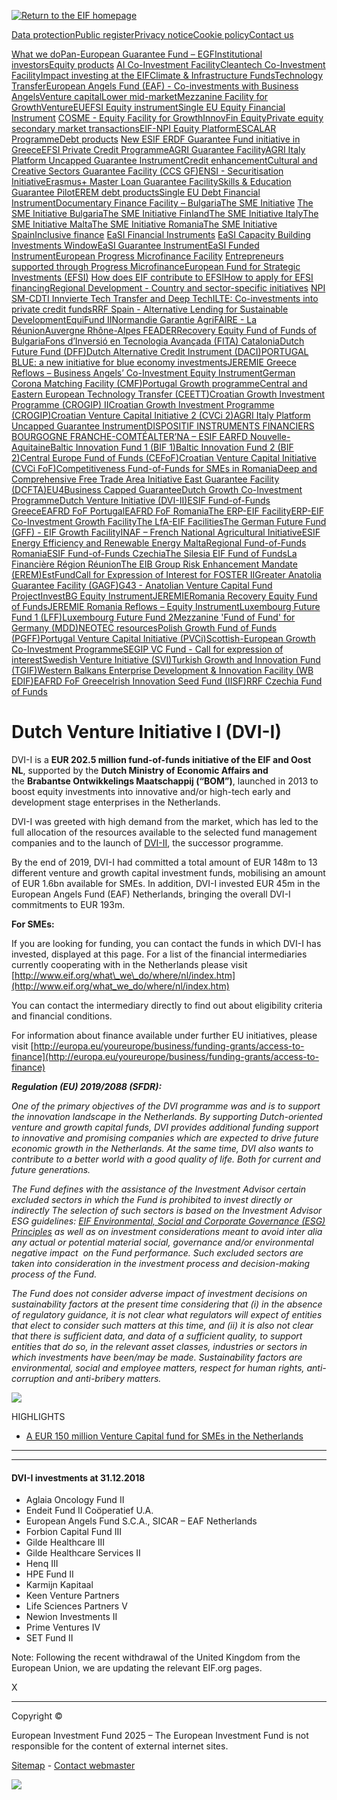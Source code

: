 [![Return to the EIF homepage](https://www.eif.org/img/eif_logos/logo_eif.png)](https://www.eif.org/index.htm)

[Data protection](https://www.eif.org/data-protection)[Public register](https://www.eif.org/who_we_are/governance/public-register/index.htm)[Privacy notice](https://www.eif.org/privacy-policy)[Cookie policy](https://www.eif.org/cookies-policy)[Contact us](https://www.eif.org/generic/contacts/index.htm)

[What we do](https://www.eif.org/what_we_do/index.htm)[Pan-European Guarantee Fund – EGF](https://www.eif.org/what_we_do/egf/index.htm "Pan-European Guarantee Fund – EGF")[Institutional investors](https://www.eif.org/what_we_do/amuf-sduf/index.htm "Institutional investors")[Equity products](https://www.eif.org/what_we_do/equity/index.htm "Equity products") [AI Co-Investment Facility](https://www.eif.org/what_we_do/equity/ai-co-investment-facility/index.htm "AI Co-Investment Facility")[Cleantech Co-Investment Facility](https://www.eif.org/what_we_do/equity/cleantech-co-investment-facility/index.htm "Cleantech Co-Investment Facility")[Impact investing at the EIF](https://www.eif.org/what_we_do/equity/impact-investing/index.htm "Impact investing at the EIF")[Climate & Infrastructure Funds](https://www.eif.org/what_we_do/equity/climate-and-infrastructure-funds/index.htm "Climate & Infrastructure Funds")[Technology Transfer](https://www.eif.org/what_we_do/equity/technology_transfer/index.htm "Technology Transfer : Converting Research")[European Angels Fund (EAF) - Co-investments with Business Angels](https://www.eif.org/what_we_do/equity/eaf/index.htm "European Angels Fund (EAF)")[Venture capital](https://www.eif.org/what_we_do/equity/venture/index.htm "Venture capital")[Lower mid-market](https://www.eif.org/what_we_do/equity/lower_mid_market_funds/index.htm "Lower mid-market")[Mezzanine Facility for Growth](https://www.eif.org/what_we_do/equity/mezzanine/index.htm "Mezzanine Facility for Growth")[VentureEU](https://www.eif.org/what_we_do/equity/paneuropean_venture_capital_fund_of_funds/index.htm "VentureEU")[EFSI Equity instrument](https://www.eif.org/what_we_do/equity/efsi/index.htm "EFSI Equity instrument")[Single EU Equity Financial Instrument](https://www.eif.org/what_we_do/equity/single_eu_equity_instrument/index.htm "Single EU Equity Financial Instrument") [COSME - Equity Facility for Growth](https://www.eif.org/what_we_do/equity/single_eu_equity_instrument/cosme_efg/index.htm "COSME - Equity Facility for Growth (EFG)")[InnovFin Equity](https://www.eif.org/what_we_do/equity/single_eu_equity_instrument/innovfin-equity/index.htm "InnovFin Equity")[Private equity secondary market transactions](https://www.eif.org/what_we_do/equity/private_equity_secondary_market/index.htm "EIF’s private equity secondary market transactions")[EIF-NPI Equity Platform](https://www.eif.org/what_we_do/equity/NPI/index.htm "EIF-NPI Equity Platform ")[ESCALAR Programme](https://www.eif.org/what_we_do/equity/investeu/index.htm "ESCALAR Programme")[Debt products](https://www.eif.org/what_we_do/guarantees/index.htm "Portfolio Guarantees &") [New ESIF ERDF Guarantee Fund initiative in Greece](https://www.eif.org/what_we_do/guarantees/esif-erdf/index.htm "New ESIF ERDF Guarantee Fund initiative in Greece")[EFSI Private Credit Programme](https://www.eif.org/what_we_do/guarantees/efsi-pcp/index.htm "EFSI Private Credit Programme")[AGRI Guarantee Facility](https://www.eif.org/what_we_do/guarantees/agri_guarantee_facility/index.htm "AGRI Guarantee Facility ")[AGRI Italy Platform Uncapped Guarantee Instrument](https://www.eif.org/what_we_do/resources/agri-italy-platform/index.htm "AGRI Italy Platform Uncapped Guarantee Instrument")[Credit enhancement](https://www.eif.org/what_we_do/guarantees/credit_enhancement/index.htm "Credit enhancement")[Cultural and Creative Sectors Guarantee Facility (CCS GF)](https://www.eif.org/what_we_do/guarantees/cultural_creative_sectors_guarantee_facility/index.htm "Cultural and Creative Sectors Guarantee Facility (CCS GF) ")[ENSI - Securitisation Initiative](https://www.eif.org/what_we_do/guarantees/ENSI/index.htm "ENSI - EIF and National Promotional Institutions (NPIs) Securitisation Initiative")[Erasmus+ Master Loan Guarantee Facility](https://www.eif.org/what_we_do/guarantees/erasmus+master-loan-guarantee-facility/index.htm "Erasmus+ Master Loan Guarantee Facility")[Skills & Education Guarantee Pilot](https://www.eif.org/what_we_do/guarantees/skills-and-education-guarantee-pilot/index.htm "Skills & Education Guarantee Pilot")[EREM debt products](https://www.eif.org/what_we_do/guarantees/erem-products/index.htm "EREM debt products")[Single EU Debt Financial Instrument](https://www.eif.org/what_we_do/guarantees/single_eu_debt_instrument/index.htm "Single EU Debt Financial Instrument")[Documentary Finance Facility – Bulgaria](https://www.eif.org/what_we_do/guarantees/documentary-finance/index.htm "Documentary Finance Facility – Bulgaria ")[The SME Initiative](https://www.eif.org/what_we_do/guarantees/sme_initiative/index.htm "The SME Initiative") [The SME Initiative Bulgaria](https://www.eif.org/what_we_do/guarantees/sme_initiative/smei_bulgaria/index.htm "The SME Initiative Bulgaria")[The SME Initiative Finland](https://www.eif.org/what_we_do/guarantees/sme_initiative/smei_finland/index.htm "The SME Initiative Finland")[The SME Initiative Italy](https://www.eif.org/what_we_do/guarantees/sme_initiative/smei_italy/index.htm "The SME Initiative Italy")[The SME Initiative Malta](https://www.eif.org/what_we_do/guarantees/sme_initiative/smei_malta/index.htm "The SME Initiative Malta")[The SME Initiative Romania](https://www.eif.org/what_we_do/guarantees/sme_initiative/smei_romania/index.htm "The SME Initiative Romania")[The SME Initiative Spain](https://www.eif.org/what_we_do/guarantees/sme_initiative/smei_spain/index.htm "The SME Initiative Spain")[Inclusive finance](https://www.eif.org/what_we_do/microfinance/index.htm "Inclusive finance") [EaSI Financial Instruments](https://www.eif.org/what_we_do/microfinance/easi/index.htm "EaSI Financial Instruments") [EaSI Capacity Building Investments Window](https://www.eif.org/what_we_do/microfinance/easi/easi-capacity-building-investments-window/index.htm "EaSI Capacity Building Investments Window")[EaSI Guarantee Instrument](https://www.eif.org/what_we_do/microfinance/easi/easi-guarantee-instrument/index.htm "EaSI Guarantee Instrument")[EaSI Funded Instrument](https://www.eif.org/what_we_do/microfinance/easi/easi-funded-instrument/index.htm "EaSI Funded Instrument")[European Progress Microfinance Facility](https://www.eif.org/what_we_do/microfinance/progress/index.htm "European Progress Microfinance Facility") [Entrepreneurs supported through Progress Microfinance](https://www.eif.org/what_we_do/microfinance/progress/Case_studies/index.htm "Entrepreneurs supported through Progress Microfinance")[European Fund for Strategic Investments (EFSI)](https://www.eif.org/what_we_do/efsi/index.htm "European Fund for Strategic Investments (EFSI): Boosting jobs and growth") [How does EIF contribute to EFSI](https://www.eif.org/what_we_do/efsi/how_does_EIF_contribute/index.htm "How does EIF contribute to EFSI")[How to apply for EFSI financing](https://www.eif.org/what_we_do/efsi/how_to_apply_for_EFSI_financing/index.htm "How to apply for EFSI financing")[Regional Development - Country and sector-specific initiatives](https://www.eif.org/what_we_do/resources/index.htm "Country and sector-specific initiatives") [NPI SM-CDTI Innvierte Tech Transfer and Deep Tech](https://www.eif.org/what_we_do/resources/npi-sm-cdti-innvierte-tech-transfer/index.htm "NPI SM-CDTI Innvierte Tech Transfer and Deep Tech")[ILTE: Co-investments into private credit funds](https://www.eif.org/what_we_do/resources/ilte-private-credit-funds/index.htm "ILTE: Co-investments into private credit funds")[RRF Spain - Alternative Lending for Sustainable Development](https://www.eif.org/what_we_do/resources/rrf-spain-alsd/index.htm "RRF Spain - Alternative Lending for Sustainable Development")[EquiFund II](https://www.eif.org/what_we_do/resources/equifund-ii/index.htm "EquiFund II")[Normandie Garantie Agri](https://www.eif.org/what_we_do/resources/normandie-garantie-agri/index.htm "Normandie Garantie Agri")[FAIRE - La Réunion](https://www.eif.org/what_we_do/resources/faire/index.htm "FAIRE - La Réunion")[Auvergne Rhône-Alpes FEADER](https://www.eif.org/what_we_do/resources/feader/index.htm "Auvergne Rhône-Alpes FEADER")[Recovery Equity Fund of Funds of Bulgaria](https://www.eif.org/what_we_do/resources/ref-bulgaria/index.htm "Recovery Equity Fund of Funds of Bulgaria")[Fons d’Inversió en Tecnologia Avançada (FITA) Catalonia](https://www.eif.org/what_we_do/resources/fita/index.htm "Fons d’Inversió en Tecnologia Avançada (FITA) Catalonia")[Dutch Future Fund (DFF)](https://www.eif.org/what_we_do/resources/dutch-future-fund/index.htm "Dutch Future Fund (DFF)")[Dutch Alternative Credit Instrument (DACI)](https://www.eif.org/what_we_do/resources/daci/index.htm "Dutch Alternative Credit Instrument (DACI)")[PORTUGAL BLUE: a new initiative for blue economy investments](https://www.eif.org/what_we_do/resources/portugal-blue/index.htm "PORTUGAL BLUE: a new initiative for blue economy investments")[JEREMIE Greece Reflows – Business Angels’ Co-Investment Equity Instrument](https://www.eif.org/what_we_do/resources/jeremie-greece-reflows/index.htm "JEREMIE Greece Reflows –  Business Angels’ Co-Investment Equity Instrument")[German Corona Matching Facility (CMF)](https://www.eif.org/what_we_do/resources/german-corona-matching-facility/index.htm "German Corona Matching Facility (CMF)")[Portugal Growth programme](https://www.eif.org/what_we_do/resources/portugal-growth/index.htm "Portugal Growth programme ")[Central and Eastern European Technology Transfer (CEETT)](https://www.eif.org/what_we_do/resources/ceett/index.htm "Central and Eastern European Technology Transfer (CEETT)")[Croatian Growth Investment Programme (CROGIP) II](https://www.eif.org/what_we_do/resources/croatian-growth/index.htm "Croatian Growth Investment Programme (CROGIP) II ")[Croatian Growth Investment Programme (CROGIP)](https://www.eif.org/what_we_do/resources/croatian-growth-investment-programme/index.htm "Croatian Growth Investment Programme (CROGIP)")[Croatian Venture Capital Initiative 2 (CVCi 2)](https://www.eif.org/what_we_do/resources/cvci2/index.htm "Croatian Venture Capital Initiative 2 (CVCi 2)")[AGRI Italy Platform Uncapped Guarantee Instrument](https://www.eif.org/what_we_do/resources/agri-italy-platform/index.htm "AGRI Italy Platform Uncapped Guarantee Instrument")[DISPOSITIF INSTRUMENTS FINANCIERS BOURGOGNE FRANCHE-COMTÉ](https://www.eif.org/what_we_do/resources/dif-bourgogne-franche-comte/index.htm "DISPOSITIF INSTRUMENTS FINANCIERS BOURGOGNE FRANCHE-COMTÉ")[ALTER’NA – ESIF EARFD Nouvelle-Aquitaine](https://www.eif.org/what_we_do/resources/esif-eafrd/index.htm "ALTER’NA – ESIF EARFD Nouvelle-Aquitaine")[Baltic Innovation Fund 1 (BIF 1)](https://www.eif.org/what_we_do/resources/BIF/index.htm "Baltic Innovation Fund 1 (BIF 1)")[Baltic Innovation Fund 2 (BIF 2)](https://www.eif.org/what_we_do/resources/BIF2/index.htm "Baltic Innovation Fund 2 (BIF 2)")[Central Europe Fund of Funds (CEFoF)](https://www.eif.org/what_we_do/resources/CEFoF/index.htm "Central Europe Fund of Funds (CEFoF)")[Croatian Venture Capital Initiative (CVCi FoF)](https://www.eif.org/what_we_do/resources/CVCiFoF/index.htm " Croatian Venture Capital Initiative (CVCi FoF)")[Competitiveness Fund-of-Funds for SMEs in Romania](https://www.eif.org/what_we_do/resources/esif_competitiveness_Romania/index.htm "Competitiveness Fund-of-Funds for SMEs in Romania")[Deep and Comprehensive Free Trade Area Initiative East Guarantee Facility (DCFTA)](https://www.eif.org/what_we_do/resources/dcfta/index.htm "Deep and Comprehensive Free Trade Area Initiative East Guarantee Facility (DCFTA)")[EU4Business Capped Guarantee](https://www.eif.org/what_we_do/resources/eu4business/index.htm "EU4Business Capped Guarantee")[Dutch Growth Co-Investment Programme](https://www.eif.org/what_we_do/resources/dutch-growth-co-investment-programme/index.htm "Dutch Growth Co-Investment Programme")[Dutch Venture Initiative (DVI-II)](https://www.eif.org/what_we_do/resources/dvi-II/index.htm "Dutch Venture Initiative (DVI-II)")[ESIF Fund-of-Funds Greece](https://www.eif.org/what_we_do/resources/esif-fund-of-fund-greece/index.htm " ESIF Fund-of-Funds Greece")[EAFRD FoF Portugal](https://www.eif.org/what_we_do/resources/eafrd-fof-portugal/index.htm "ESIF EAFRD FoF initiative in Portugal")[EAFRD FoF Romania](https://www.eif.org/what_we_do/resources/eafrd-fof-romania/index.htm "EAFRD FoF supports the agricultural sector in Romania")[The ERP-EIF Facility](https://www.eif.org/what_we_do/resources/erp/index.htm "The ERP-EIF Facility")[ERP-EIF Co-Investment Growth Facility](https://www.eif.org/what_we_do/resources/ERP_EIF_Co-investment_Growth_Facility/index.htm "ERP-EIF Co-Investment Growth Facility")[The LfA-EIF Facilities](https://www.eif.org/what_we_do/resources/LfA/index.htm "The LfA-EIF Facilities")[The German Future Fund (GFF) - EIF Growth Facility](https://www.eif.org/what_we_do/resources/gff-eif-growth-facility/index.htm "The German Future Fund (GFF) - EIF Growth Facility")[INAF – French National Agricultural Initiative](https://www.eif.org/what_we_do/resources/inaf/index.htm "INAF – A new joint initiative to strengthen French farmers")[ESIF Energy Efficiency and Renewable Energy Malta](https://www.eif.org/what_we_do/resources/esif-eerem/index.htm "ESIF Energy Efficiency and Renewable Energy Malta")[Regional Fund-of-Funds Romania](https://www.eif.org/what_we_do/resources/esif_regional_Romania/index.htm "Regional Fund-of-Funds Romania")[ESIF Fund-of-Funds Czechia](https://www.eif.org/what_we_do/resources/esif-fund-of-funds-czech-republic/index.htm " ESIF Fund-of-Funds Czechia")[The Silesia EIF Fund of Funds](https://www.eif.org/what_we_do/resources/esif-fund-of-funds-silesia/index.htm "The Silesia EIF Fund of Funds")[La Financière Région Réunion](https://www.eif.org/what_we_do/resources/la_financiere_region_reunion/index.htm "La Financière Région Réunion")[The EIB Group Risk Enhancement Mandate (EREM)](https://www.eif.org/what_we_do/resources/erem/index.htm "The EIB Group Risk Enhancement Mandate (EREM)")[EstFund](https://www.eif.org/what_we_do/resources/estfund/index.htm "EstFund")[Call for Expression of Interest for FOSTER II](https://www.eif.org/what_we_do/resources/foster/index.htm "FOSTER TPE-PME Occitanie")[Greater Anatolia Guarantee Facility (GAGF)](https://www.eif.org/what_we_do/resources/gagf/index.htm "Greater Anatolia Guarantee Facility (GAGF)")[G43 - Anatolian Venture Capital Fund Project](https://www.eif.org/what_we_do/resources/G43/index.htm "G43 - Anatolian Venture Capital Fund Project - A co-investment structure with iVCi")[InvestBG Equity Instrument](https://www.eif.org/what_we_do/resources/InvestBG/index.htm "InvestBG Equity Instrument")[JEREMIE](https://www.eif.org/what_we_do/resources/jeremie/index.htm "JEREMIE - Joint European Resources for Micro to Medium Enterprises")[Romania Recovery Equity Fund of Funds](https://www.eif.org/what_we_do/resources/rrf-romania/index.htm "Romania Recovery Equity Fund of Funds")[JEREMIE Romania Reflows – Equity Instrument](https://www.eif.org/what_we_do/resources/jeremie_romania_equity/index.htm "JEREMIE Romania Reflows – Equity Instrument")[Luxembourg Future Fund 1 (LFF)](https://www.eif.org/what_we_do/resources/lff/index.htm "Luxembourg Future Fund 1 (LFF)")[Luxembourg Future Fund 2](https://www.eif.org/what_we_do/resources/lff2/index.htm "Luxembourg Future Fund 2")[Mezzanine 'Fund of Fund' for Germany (MDD)](https://www.eif.org/what_we_do/resources/MDD/index.htm "Mezzanine 'Fund of Fund' for Germany (MDD)")[NEOTEC resources](https://www.eif.org/what_we_do/resources/neotec/index.htm "NEOTEC resources")[Polish Growth Fund of Funds (PGFF)](https://www.eif.org/what_we_do/resources/pgff/index.htm "Polish Growth Fund of Funds (PGFF) ")[Portugal Venture Capital Initiative (PVCi)](https://www.eif.org/what_we_do/resources/PVCi/index.htm "Portugal Venture Capital Initiative (PVCi)")[Scottish-European Growth Co-Investment Programme](https://www.eif.org/what_we_do/resources/scottish-european-growth-co-investment-programme/index.htm "Scottish-European Growth Co-Investment Programme")[SEGIP VC Fund - Call for expression of interest](https://www.eif.org/what_we_do/resources/slovene-equity-growth-investment-programme/index.htm "Slovene Equity Growth Investment Program (SEGIP)")[Swedish Venture Initiative (SVI)](https://www.eif.org/what_we_do/resources/swedish_venture_initiative/index.htm "Swedish Venture Initiative (SVI)")[Turkish Growth and Innovation Fund (TGIF)](https://www.eif.org/what_we_do/resources/tgif/index.htm "Turkish Growth and Innovation Fund (TGIF)")[Western Balkans Enterprise Development & Innovation Facility (WB EDIF)](https://www.eif.org/what_we_do/resources/wbedif/index.htm "Western Balkans Enterprise Development")[EAFRD FoF Greece](https://www.eif.org/what_we_do/resources/eafrd-fof-greece/index.htm "New ESIF EAFRD FoF initiative in Greece")[Irish Innovation Seed Fund (IISF)](https://www.eif.org/what_we_do/resources/irish-innovation-seed-fund/index.htm "Irish Innovation Seed Fund (IISF)")[RRF Czechia Fund of Funds](https://www.eif.org/what_we_do/resources/rrf-czech-republic/index.htm "RRF Czechia Fund of Funds")

# Dutch Venture Initiative I (DVI-I)

DVI-I is a **EUR 202.5 million fund-of-funds initiative of the EIF and Oost NL**, supported by the **Dutch Ministry of Economic Affairs and** the **Brabantse Ontwikkelings Maatschappij (“BOM”)**, launched in 2013 to boost equity investments into innovative and/or high-tech early and development stage enterprises in the Netherlands.

DVI-I was greeted with high demand from the market, which has led to the full allocation of the resources available to the selected fund management companies and to the launch of [DVI-II](https://www.eif.org/what_we_do/resources/dvi-II/index.htm), the successor programme.

By the end of 2019, DVI-I had committed a total amount of EUR 148m to 13 different venture and growth capital investment funds, mobilising an amount of EUR 1.6bn available for SMEs. In addition, DVI-I invested EUR 45m in the European Angels Fund (EAF) Netherlands, bringing the overall DVI-I commitments to EUR 193m.

**For SMEs:**

If you are looking for funding, you can contact the funds in which DVI-I has invested, displayed at this page. For a list of the financial intermediaries currently cooperating with in the Netherlands please visit [http://www.eif.org/what\_we\_do/where/nl/index.htm](http://www.eif.org/what_we_do/where/nl/index.htm)

You can contact the intermediary directly to find out about eligibility criteria and financial conditions.

For information about finance available under further EU initiatives, please visit [http://europa.eu/youreurope/business/funding-grants/access-to-finance](http://europa.eu/youreurope/business/funding-grants/access-to-finance)

**_Regulation (EU) 2019/2088 (SFDR):_**

_One of the primary objectives of the DVI programme was and is to support the innovation landscape in the Netherlands. By supporting Dutch-oriented venture and growth capital funds, DVI provides additional funding support to innovative and promising companies which are expected to drive future economic growth in the Netherlands. At the same time, DVI also wants to contribute to a better world with a good quality of life. Both for current and future generations._

_The Fund defines with the assistance of the Investment Advisor certain excluded sectors in which the Fund is prohibited to invest directly or indirectly The selection of such sectors is based on the Investment Advisor ESG guidelines: [EIF Environmental, Social and Corporate Governance (ESG) Principles](https://www.eif.org/news_centre/publications/esg-principles.htm) as well as on investment considerations meant to avoid inter alia any actual or potential material social, governance and/or environmental negative impact  on the Fund performance. Such excluded sectors are taken into consideration in the investment process and decision-making process of the Fund._

_The Fund does not consider adverse impact of investment decisions on sustainability factors at the present time considering that (i) in the absence of regulatory guidance, it is not clear what regulators will expect of entities that elect to consider such matters at this time, and (ii) it is also not clear that there is sufficient data, and data of a sufficient quality, to support entities that do so, in the relevant asset classes, industries or sectors in which investments have been/may be made. Sustainability factors are environmental, social and employee matters, respect for human rights, anti-corruption and anti-bribery matters._

![](https://www.eif.org/what_we_do/resources/dvi/)

HIGHLIGHTS

- [A EUR 150 million Venture Capital fund for SMEs in the Netherlands](https://www.eif.org/what_we_do/equity/news/2012/DVI_PPM_Oost.htm "A EUR 150 million Venture Capital fund for SMEs in the Netherlands")

* * *

* * *

#### DVI-I investments at 31.12.2018

- Aglaia Oncology Fund II
- Endeit Fund II Coöperatief U.A.
- European Angels Fund S.C.A., SICAR – EAF Netherlands
- Forbion Capital Fund III
- Gilde Healthcare III
- Gilde Healthcare Services II
- Henq III
- HPE Fund II
- Karmijn Kapitaal
- Keen Venture Partners
- Life Sciences Partners V
- Newion Investments II
- Prime Ventures IV
- SET Fund II

Note: Following the recent withdrawal of the United Kingdom from the European Union, we are updating the relevant EIF.org pages.

X

* * *

Copyright ©

European Investment Fund 2025 – The European Investment Fund is not responsible for the content of external internet sites.

[Sitemap](https://www.eif.org/generic/sitemap.htm) - [Contact webmaster](mailto:webmaster_eif@eif.org)

![](https://www.eif.org/what_we_do/resources/dvi/&ns__t=1747911661355)
